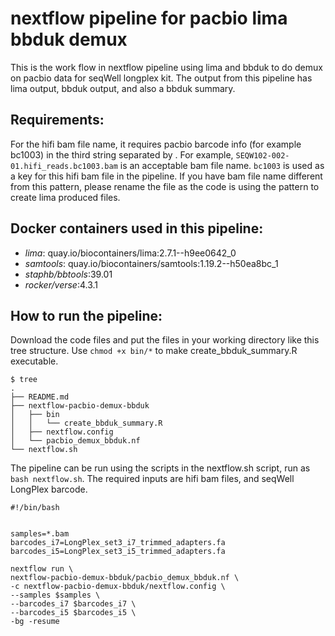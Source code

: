 
# nextflow pipeline for pacbio lima bbduk demux

This is the work flow in nextflow pipeline using lima and bbduk to do demux on pacbio data for seqWell longplex kit. The output from this pipeline has lima output, bbduk output, and also a bbduk summary.

## Requirements: 
For the hifi bam file name, it requires pacbio barcode info (for example bc1003) in the third string separated by .
For example, `SEQW102-002-01.hifi_reads.bc1003.bam` is an acceptable bam file name. `bc1003` is used as a key for this hifi bam file in the pipeline. If you have bam file name different from this pattern, please rename the file as the code is using the pattern to create lima produced files. 

## Docker containers used in this pipeline:
 - *lima*: quay.io/biocontainers/lima:2.7.1--h9ee0642_0
 - *samtools*: quay.io/biocontainers/samtools:1.19.2--h50ea8bc_1
 - *staphb/bbtools*:39.01
 - *rocker/verse*:4.3.1



## How to run the pipeline:
Download the code files and put the files in your working directory like this tree structure. Use `chmod +x bin/*` to make create_bbduk_summary.R executable.

```
$ tree
.
├── README.md
├── nextflow-pacbio-demux-bbduk
│   ├── bin
│   │   └── create_bbduk_summary.R
│   ├── nextflow.config
│   └── pacbio_demux_bbduk.nf
└── nextflow.sh
```
The pipeline can be run using the scripts in the nextflow.sh script, run as `bash nextflow.sh`.
The required inputs are hifi bam files, and seqWell LongPlex barcode.

```
#!/bin/bash


samples=*.bam
barcodes_i7=LongPlex_set3_i7_trimmed_adapters.fa
barcodes_i5=LongPlex_set3_i5_trimmed_adapters.fa

nextflow run \
nextflow-pacbio-demux-bbduk/pacbio_demux_bbduk.nf \
-c nextflow-pacbio-demux-bbduk/nextflow.config \
--samples $samples \
--barcodes_i7 $barcodes_i7 \
--barcodes_i5 $barcodes_i5 \
-bg -resume


```



